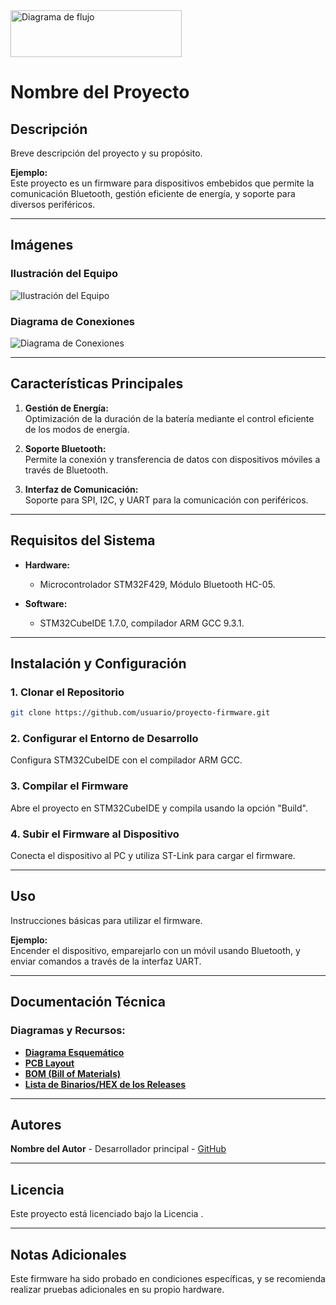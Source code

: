 <img src="https://didcom.com.mx/wp-content/uploads/2016/12/Didcom-logo.png" alt="Diagrama de flujo" width="274px" height="75px">

# **Nombre del Proyecto**

## **Descripción**

Breve descripción del proyecto y su propósito.

**Ejemplo:**  
Este proyecto es un firmware para dispositivos embebidos que permite la comunicación Bluetooth, gestión eficiente de energía, y soporte para diversos periféricos.

---

## **Imágenes**

### **Ilustración del Equipo**
![Ilustración del Equipo](ruta/a/ilustracion_equipo.png)

### **Diagrama de Conexiones**
![Diagrama de Conexiones](ruta/a/diagrama_conexiones.png)

---

## **Características Principales**

1. **Gestión de Energía:**  
   Optimización de la duración de la batería mediante el control eficiente de los modos de energía.

2. **Soporte Bluetooth:**  
   Permite la conexión y transferencia de datos con dispositivos móviles a través de Bluetooth.

3. **Interfaz de Comunicación:**  
   Soporte para SPI, I2C, y UART para la comunicación con periféricos.

---

## **Requisitos del Sistema**

- **Hardware:**
  - Microcontrolador STM32F429, Módulo Bluetooth HC-05.

- **Software:**
  - STM32CubeIDE 1.7.0, compilador ARM GCC 9.3.1.

---

## **Instalación y Configuración**

### **1. Clonar el Repositorio**

```bash
git clone https://github.com/usuario/proyecto-firmware.git
```

### **2. Configurar el Entorno de Desarrollo**

Configura STM32CubeIDE con el compilador ARM GCC.

### **3. Compilar el Firmware**

Abre el proyecto en STM32CubeIDE y compila usando la opción "Build".

### **4. Subir el Firmware al Dispositivo**

Conecta el dispositivo al PC y utiliza ST-Link para cargar el firmware.

---

## **Uso**

Instrucciones básicas para utilizar el firmware.

**Ejemplo:**  
Encender el dispositivo, emparejarlo con un móvil usando Bluetooth, y enviar comandos a través de la interfaz UART.

---

## **Documentación Técnica**

### **Diagramas y Recursos:**

- **[Diagrama Esquemático](ruta/a/diagrama_esquematico.pdf)**
- **[PCB Layout](ruta/a/pcb_layout.pdf)**
- **[BOM (Bill of Materials)](ruta/a/bom.xlsx)**
- **[Lista de Binarios/HEX de los Releases](ruta/a/releases)**

---

## **Autores**

**Nombre del Autor** - Desarrollador principal - [GitHub](https://github.com/autor)

---

## **Licencia**

Este proyecto está licenciado bajo la Licencia .

---

## **Notas Adicionales**

Este firmware ha sido probado en condiciones específicas, y se recomienda realizar pruebas adicionales en su propio hardware.
